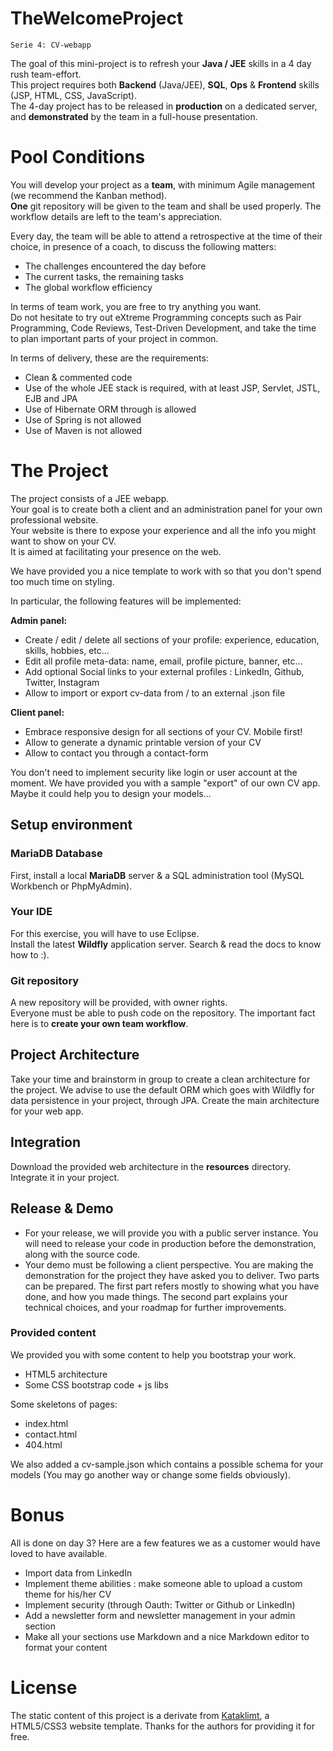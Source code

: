 # TheWelcomeProject

`Serie 4: CV-webapp`

The goal of this mini-project is to refresh your **Java / JEE** skills in a 4 day rush team-effort.  
This project requires both **Backend** (Java/JEE), **SQL**, **Ops** & **Frontend** skills (JSP, HTML, CSS, JavaScript).  
The 4-day project has to be released in **production** on a dedicated server, and **demonstrated** by the team in a full-house presentation.

# Pool Conditions
You will develop your project as a **team**, with minimum Agile management (we recommend the Kanban method).  
**One** git repository will be given to the team and shall be used properly. The workflow details are left to the team's appreciation.

Every day, the team will be able to attend a retrospective at the time of their choice, in presence of a coach, to discuss the following matters:
 * The challenges encountered the day before
 * The current tasks, the remaining tasks
 * The global workflow efficiency

In terms of team work, you are free to try anything you want.  
Do not hesitate to try out eXtreme Programming concepts such as Pair Programming, Code Reviews, Test-Driven Development, and take the time to plan important parts of your project in common.

In terms of delivery, these are the requirements:
   * Clean & commented code
   * Use of the whole JEE stack is required, with at least JSP, Servlet, JSTL, EJB and JPA
   * Use of Hibernate ORM through is allowed
   * Use of Spring is not allowed
   * Use of Maven is not allowed

# The Project    
The project consists of a JEE webapp.  
Your goal is to create both a client and an administration panel for your own professional website.  
Your website is there to expose your experience and all the info you might want to show on your CV.  
It is aimed at facilitating your presence on the web.

We have provided you a nice template to work with so that you don't spend too much time on styling.

In particular, the following features will be implemented:  

**Admin panel:**
  * Create / edit / delete all sections of your profile: experience, education, skills, hobbies, etc...
  * Edit all profile meta-data: name, email, profile picture, banner, etc...
  * Add optional Social links to your external profiles : LinkedIn, Github, Twitter, Instagram
  * Allow to import or export cv-data from / to an external .json file

**Client panel:**
  * Embrace responsive design for all sections of your CV. Mobile first!
  * Allow to generate a dynamic printable version of your CV
  * Allow to contact you through a contact-form

You don't need to implement security like login or user account at the moment.
We have provided you with a sample "export" of our own CV app. Maybe it could help you to design your models...

## Setup environment

### MariaDB Database
First, install a local **MariaDB** server & a SQL administration tool (MySQL Workbench or PhpMyAdmin).

### Your IDE
For this exercise, you will have to use Eclipse.  
Install the latest **Wildfly** application server. Search & read the docs to know how to :).

### Git repository
A new repository will be provided, with owner rights.  
Everyone must be able to push code on the repository. The important fact here is to **create your own team workflow**.

## Project Architecture
Take your time and brainstorm in group to create a clean architecture for the project.
We advise to use the default ORM which goes with Wildfly for data persistence in your project, through JPA.
Create the main architecture for your web app.

## Integration
Download the provided web architecture in the **resources** directory.
Integrate it in your project.

## Release & Demo
 * For your release, we will provide you with a public server instance. You will need to release your code in production before the demonstration, along with the source code.
 * Your demo must be following a client perspective. You are making the demonstration for the project they have asked you to deliver. Two parts can be prepared. The first part refers mostly to showing what you have done, and how you made things. The second part explains your technical choices, and your roadmap for further improvements.

### Provided content

We provided you with some content to help you bootstrap your work.
  - HTML5 architecture
  - Some CSS bootstrap code + js libs

Some skeletons of pages:
  - index.html
  - contact.html
  - 404.html

We also added a cv-sample.json which contains a possible schema for your models
(You may go another way or change some fields obviously).

# Bonus
All is done on day 3?
Here are a few features we as a customer would have loved to have available.
 * Import data from LinkedIn
 * Implement theme abilities : make someone able to upload a custom theme for his/her CV
 * Implement security (through Oauth: Twitter or Github or LinkedIn)
 * Add a newsletter form and newsletter management in your admin section
 * Make all your sections use Markdown and a nice Markdown editor to format your content

# License
The static content of this project is a derivate from [Kataklimt](https://www.html5xcss3.com/2012/12/html5-template-kataklimt.html), a HTML5/CSS3 website template.
Thanks for the authors for providing it for free.
